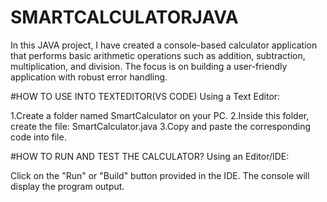 # SMARTCALCULATORJAVA
In this JAVA project, I have created a console-based calculator application that performs basic arithmetic operations such as addition, subtraction, multiplication, and division. The focus is on building a user-friendly application with robust error handling.

#HOW TO USE INTO TEXTEDITOR(VS CODE)
Using a Text Editor:

1.Create a folder named SmartCalculator on your PC.
2.Inside this folder, create the file:
SmartCalculator.java
3.Copy and paste the corresponding code into file.


#HOW TO RUN AND TEST THE CALCULATOR?
Using an Editor/IDE:

Click on the "Run" or "Build" button provided in the IDE.
The console will display the program output.

